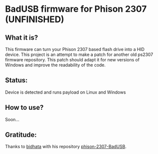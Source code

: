 # BadUSB firmware for Phison 2307 (UNFINISHED)

## What it is?
This firmware can turn your Phison 2307 based flash drive into a HID device. This project is an attempt to make a patch for another old ps2307 firmware repository. This patch should adapt it for new versions of Windows and improve the readability of the code.

## Status:
Device is detected and runs payload on Linux and Windows

## How to use?
Soon...

## Gratitude:
Thanks to [bidhata](https://github.com/bidhata) with his repository [phison-2307-BadUSB](https://github.com/bidhata/phison-2307-BadUSB).
